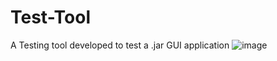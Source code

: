 # Test-Tool
A Testing tool developed to test a .jar GUI application
![image]("https://cloud.githubusercontent.com/assets/10437615/12540822/53c44bd4-c2dc-11e5-8424-38a41442ccc3.PNG")
